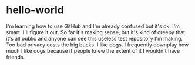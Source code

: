 hello-world
===========

I'm learning how to use GitHub and I'm already confused but it's ok. I'm smart. I'll figure it out.
So far it's making sense, but it's kind of creepy that it's all public and anyone can see this useless test repository I'm making. Too bad privacy costs the big bucks.
I like dogs.
I frequently downplay how much I like dogs because if people knew the extent of it I wouldn't have friends.
